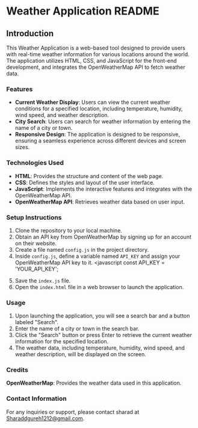 # Weather Application README

## Introduction

This Weather Application is a web-based tool designed to provide users with real-time weather information for various locations around the world. The application utilizes HTML, CSS, and JavaScript for the front-end development, and integrates the OpenWeatherMap API to fetch weather data.

### Features

- **Current Weather Display**: Users can view the current weather conditions for a specified location, including temperature, humidity, wind speed, and weather description.
- **City Search**: Users can search for weather information by entering the name of a city or town.
- **Responsive Design**: The application is designed to be responsive, ensuring a seamless experience across different devices and screen sizes.

### Technologies Used

- **HTML**: Provides the structure and content of the web page.
- **CSS**: Defines the styles and layout of the user interface.
- **JavaScript**: Implements the interactive features and integrates with the OpenWeatherMap API.
- **OpenWeatherMap API**: Retrieves weather data based on user input.

### Setup Instructions

1. Clone the repository to your local machine.
2. Obtain an API key from OpenWeatherMap by signing up for an account on their website.
3. Create a file named `config.js` in the project directory.
4. Inside `config.js`, define a variable named `API_KEY` and assign your OpenWeatherMap API key to it.
   <javascript
   const API_KEY = 'YOUR_API_KEY';
   >
5. Save the `index.js` file.
6. Open the `index.html` file in a web browser to launch the application.

### Usage

1. Upon launching the application, you will see a search bar and a button labeled "Search".
2. Enter the name of a city or town in the search bar.
3. Click the "Search" button or press Enter to retrieve the current weather information for the specified location.
4. The weather data, including temperature, humidity, wind speed, and weather description, will be displayed on the screen.

### Credits

**OpenWeatherMap**: Provides the weather data used in this application.

### Contact Information

For any inquiries or support, please contact sharad at <Sharaddgureh1212@gmail.com>.
